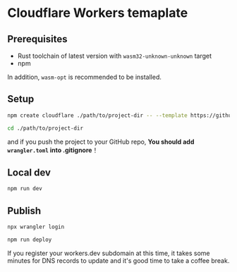 # Cloudflare Workers temaplate

## Prerequisites

- Rust toolchain of latest version with `wasm32-unknown-unknown` target
- npm

In addition, `wasm-opt` is recommended to be installed.

## Setup

```sh
npm create cloudflare ./path/to/project-dir -- --template https://github.com/kana-rus/ohkami-templates/worker
```
```sh
cd ./path/to/project-dir
```

and if you push the project to your GitHub repo, **You should add `wrangler.toml` into .gitignore**！

## Local dev

```sh
npm run dev
```

## Publish
```sh
npx wrangler login
```
```sh
npm run deploy
```
If you register your workers.dev subdomain at this time, it takes some minutes for DNS records to update and it's good time to take a coffee break.
